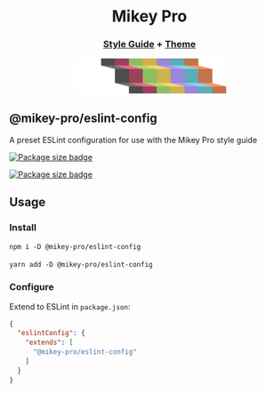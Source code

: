 <div width="100%" align="center">
  <h1>
    <b>Mikey Pro</b>
  </h1>
  <h3>
    <a href="https://github.com/mikey-pro/style-guide">Style Guide</a>
    +
    <a href="https://github.com/mikey-pro/theme">Theme</a>
  </h3>
  <a href="https://github.com/mikey-pro">
    <img src="mikey-pro-logo.png" style="width: 275px" alt="Mikey Pro Logo" />
  </a>
  <br />
</div>

## **@mikey-pro/eslint-config**

A preset ESLint configuration for use with the Mikey Pro style guide

<a href="https://www.npmjs.com/package/@mikey-pro/eslint-config"><img src="https://img.shields.io/bundlephobia/min/@mikey-pro/eslint-config?color=9987d8&label=package%20size&logo=ok&style=for-the-badge" alt="Package size badge" height="20px" /></a>

<a href="https://www.npmjs.com/package/@mikey-pro/eslint-config"><img src="https://img.shields.io/librariesio/release/npm/@mikey-pro/eslint-config?color=5dacb7&style=for-the-badge" alt="Package size badge" height="20px" /></a>

## Usage

### Install

```shell
npm i -D @mikey-pro/eslint-config

yarn add -D @mikey-pro/eslint-config
```

### Configure

Extend to ESLint in `package.json`:

```json
{
  "eslintConfig": {
    "extends": [
      "@mikey-pro/eslint-config"
    ]
  }
}
```
